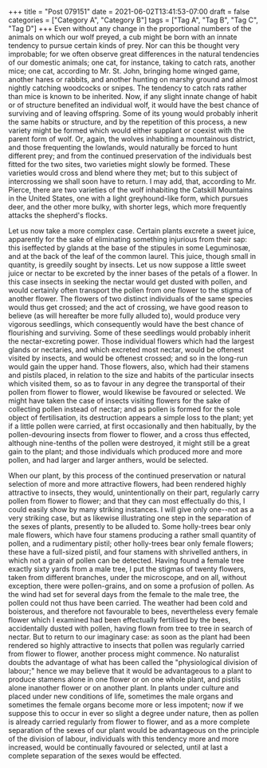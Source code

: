 +++
title = "Post 079151"
date = 2021-06-02T13:41:53-07:00
draft = false
categories = ["Category A", "Category B"]
tags = ["Tag A", "Tag B", "Tag C", "Tag D"]
+++
Even without any change in the proportional numbers of the animals on which our wolf preyed, a cub might be born with an innate tendency to pursue certain kinds of prey. Nor can this be thought very improbable; for we often observe great differences in the natural tendencies of our domestic animals; one cat, for instance, taking to catch rats, another mice; one cat, according to Mr. St. John, bringing home winged game, another hares or rabbits, and another hunting on marshy ground and almost nightly catching woodcocks or snipes. The tendency to catch rats rather than mice is known to be inherited. Now, if any slight innate change of habit or of structure benefited an individual wolf, it would have the best chance of surviving and of leaving offspring. Some of its young would probably inherit the same habits or structure, and by the repetition of this process, a new variety might be formed which would either supplant or coexist with the parent form of wolf. Or, again, the wolves inhabiting a mountainous district, and those frequenting the lowlands, would naturally be forced to hunt different prey; and from the continued preservation of the individuals best fitted for the two sites, two varieties might slowly be formed. These varieties would cross and blend where they met; but to this subject of intercrossing we shall soon have to return. I may add, that, according to Mr. Pierce, there are two varieties of the wolf inhabiting the Catskill Mountains in the United States, one with a light greyhound-like form, which pursues deer, and the other more bulky, with shorter legs, which more frequently attacks the shepherd's flocks.

Let us now take a more complex case. Certain plants excrete a sweet juice, apparently for the sake of eliminating something injurious from their sap: this iseffected by glands at the base of the stipules in some Leguminosæ, and at the back of the leaf of the common laurel. This juice, though small in quantity, is greedily sought by insects. Let us now suppose a little sweet juice or nectar to be excreted by the inner bases of the petals of a flower. In this case insects in seeking the nectar would get dusted with pollen, and would certainly often transport the pollen from one flower to the stigma of another flower. The flowers of two distinct individuals of the same species would thus get crossed; and the act of crossing, we have good reason to believe (as will hereafter be more fully alluded to), would produce very vigorous seedlings, which consequently would have the best chance of flourishing and surviving. Some of these seedlings would probably inherit the nectar-excreting power. Those individual flowers which had the largest glands or nectaries, and which excreted most nectar, would be oftenest visited by insects, and would be oftenest crossed; and so in the long-run would gain the upper hand. Those flowers, also, which had their stamens and pistils placed, in relation to the size and habits of the particular insects which visited them, so as to favour in any degree the transportal of their pollen from flower to flower, would likewise be favoured or selected. We might have taken the case of insects visiting flowers for the sake of collecting pollen instead of nectar; and as pollen is formed for the sole object of fertilisation, its destruction appears a simple loss to the plant; yet if a little pollen were carried, at first occasionally and then habitually, by the pollen-devouring insects from flower to flower, and a cross thus effected, although nine-tenths of the pollen were destroyed, it might still be a great gain to the plant; and those individuals which produced more and more pollen, and had larger and larger anthers, would be selected.

When our plant, by this process of the continued preservation or natural selection of more and more attractive flowers, had been rendered highly attractive to insects, they would, unintentionally on their part, regularly carry pollen from flower to flower; and that they can most effectually do this, I could easily show by many striking instances. I will give only one--not as a very striking case, but as likewise illustrating one step in the separation of the sexes of plants, presently to be alluded to. Some holly-trees bear only male flowers, which have four stamens producing a rather small quantity of pollen, and a rudimentary pistil; other holly-trees bear only female flowers; these have a full-sized pistil, and four stamens with shrivelled anthers, in which not a grain of pollen can be detected. Having found a female tree exactly sixty yards from a male tree, I put the stigmas of twenty flowers, taken from different branches, under the microscope, and on all, without exception, there were pollen-grains, and on some a profusion of pollen. As the wind had set for several days from the female to the male tree, the pollen could not thus have been carried. The weather had been cold and boisterous, and therefore not favourable to bees, nevertheless every female flower which I examined had been effectually fertilised by the bees, accidentally dusted with pollen, having flown from tree to tree in search of nectar. But to return to our imaginary case: as soon as the plant had been rendered so highly attractive to insects that pollen was regularly carried from flower to flower, another process might commence. No naturalist doubts the advantage of what has been called the "physiological division of labour;" hence we may believe that it would be advantageous to a plant to produce stamens alone in one flower or on one whole plant, and pistils alone inanother flower or on another plant. In plants under culture and placed under new conditions of life, sometimes the male organs and sometimes the female organs become more or less impotent; now if we suppose this to occur in ever so slight a degree under nature, then as pollen is already carried regularly from flower to flower, and as a more complete separation of the sexes of our plant would be advantageous on the principle of the division of labour, individuals with this tendency more and more increased, would be continually favoured or selected, until at last a complete separation of the sexes would be effected.
